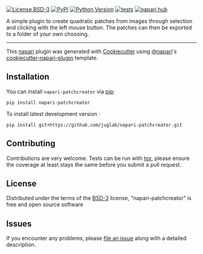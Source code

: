 
[![License BSD-3](https://img.shields.io/pypi/l/napari-patchcreator.svg?color=green)](https://github.com/juglab/napari-patchcreator/raw/main/LICENSE)
[![PyPI](https://img.shields.io/pypi/v/napari-patchcreator.svg?color=green)](https://pypi.org/project/napari-patchcreator)
[![Python Version](https://img.shields.io/pypi/pyversions/napari-patchcreator.svg?color=green)](https://python.org)
[![tests](https://github.com/juglab/napari-patchcreator/workflows/tests/badge.svg)](https://github.com/juglab/napari-patchcreator/actions)
[![napari hub](https://img.shields.io/endpoint?url=https://api.napari-hub.org/shields/napari-patchcreator)](https://napari-hub.org/plugins/napari-patchcreator)

A simple plugin to create quadratic patches from images through selection and clicking with the left mouse button.
The patches can then be exported to a folder of your own choosing.

----------------------------------

This [napari] plugin was generated with [Cookiecutter] using [@napari]'s [cookiecutter-napari-plugin] template.

<!--
Don't miss the full getting started guide to set up your new package:
https://github.com/napari/cookiecutter-napari-plugin#getting-started

and review the napari docs for plugin developers:
https://napari.org/stable/plugins/index.html
-->

## Installation

You can install `napari-patchcreator` via [pip]:

    pip install napari-patchcreator



To install latest development version :

    pip install git+https://github.com/juglab/napari-patchcreator.git


## Contributing

Contributions are very welcome. Tests can be run with [tox], please ensure
the coverage at least stays the same before you submit a pull request.

## License

Distributed under the terms of the [BSD-3] license,
"napari-patchcreator" is free and open source software

## Issues

If you encounter any problems, please [file an issue] along with a detailed description.

[napari]: https://github.com/napari/napari
[Cookiecutter]: https://github.com/audreyr/cookiecutter
[@napari]: https://github.com/napari
[MIT]: http://opensource.org/licenses/MIT
[BSD-3]: http://opensource.org/licenses/BSD-3-Clause
[GNU GPL v3.0]: http://www.gnu.org/licenses/gpl-3.0.txt
[GNU LGPL v3.0]: http://www.gnu.org/licenses/lgpl-3.0.txt
[Apache Software License 2.0]: http://www.apache.org/licenses/LICENSE-2.0
[Mozilla Public License 2.0]: https://www.mozilla.org/media/MPL/2.0/index.txt
[cookiecutter-napari-plugin]: https://github.com/napari/cookiecutter-napari-plugin

[file an issue]: https://github.com/juglab/napari-patchcreator/issues

[napari]: https://github.com/napari/napari
[tox]: https://tox.readthedocs.io/en/latest/
[pip]: https://pypi.org/project/pip/
[PyPI]: https://pypi.org/
